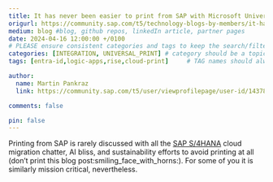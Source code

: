```yaml
---
title: It has never been easier to print from SAP with Microsoft Universal Print
origurl: https://community.sap.com/t5/technology-blogs-by-members/it-has-never-been-easier-to-print-from-sap-with-microsoft-universal-print/ba-p/13672206
medium: blog #blog, github repos, linkedIn article, partner pages
date: 2024-04-16 12:00:00 +/0100
# PLEASE ensure consistent categories and tags to keep the search/filtering meaningful!
categories: [INTEGRATION, UNIVERSAL_PRINT] # category should be a topic and sub-category primary product
tags: [entra-id,logic-apps,rise,cloud-print]     # TAG names should always be lowercase

author:
  name: Martin Pankraz
  link: https://community.sap.com/t5/user/viewprofilepage/user-id/143781

comments: false

pin: false
---
```

Printing from SAP is rarely discussed with all the [SAP S/4HANA](https://community.sap.com/t5/c-khhcw49343/SAP+S%25252F4HANA/pd-p/73554900100800000266)  cloud migration chatter, AI bliss, and sustainability efforts to avoid printing at all (don’t print this blog post:smiling_face_with_horns:). For some of you it is similarly mission critical, nevertheless.
